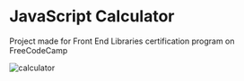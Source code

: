 # JavaScript Calculator
Project made for Front End Libraries certification program on FreeCodeCamp

![calculator](https://i.ibb.co/c3KcFJv/javascript-calculator.jpg)
